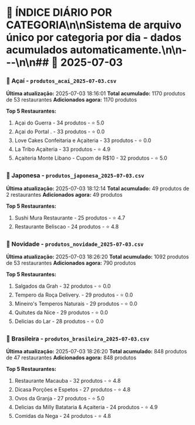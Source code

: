 # 📅 ÍNDICE DIÁRIO POR CATEGORIA\n\nSistema de arquivo único por categoria por dia - dados acumulados automaticamente.\n\n---\n\n## 📅 2025-07-03





### 📁 Açaí - `produtos_acaí_2025-07-03.csv`
**Última atualização:** 2025-07-03 18:16:01
**Total acumulado:** 1170 produtos de 53 restaurantes
**Adicionados agora:** 1170 produtos

**Top 5 Restaurantes:**
1. Açai do Guerra - 34 produtos - ⭐ 5.0
2. Açai do Portal . - 33 produtos - ⭐ 0.0
3. Love Cakes Confeitaria e Açaiteria - 33 produtos - ⭐ 0.0
4. La Tribo Açaiteria - 33 produtos - ⭐ 4.9
5. Açaiteria Monte Libano - Cupom de R$10 - 32 produtos - ⭐ 5.0

### 📁 Japonesa - `produtos_japonesa_2025-07-03.csv`
**Última atualização:** 2025-07-03 18:12:14
**Total acumulado:** 49 produtos de 2 restaurantes
**Adicionados agora:** 49 produtos

**Top 5 Restaurantes:**
1. Sushi Mura Restaurante - 25 produtos - ⭐ 4.7
2. Restaurante Beliscao - 24 produtos - ⭐ 4.8

### 📁 Novidade - `produtos_novidade_2025-07-03.csv`
**Última atualização:** 2025-07-03 18:26:20
**Total acumulado:** 1092 produtos de 53 restaurantes
**Adicionados agora:** 790 produtos

**Top 5 Restaurantes:**
1. Salgados da Grah - 32 produtos - ⭐ 0.0
2. Tempero da Roça Delivery. - 29 produtos - ⭐ 0.0
3. Mineiro's Temperos Naturais - 29 produtos - ⭐ 0.0
4. Quitutes da Nice - 29 produtos - ⭐ 0.0
5. Delicias do Lar - 28 produtos - ⭐ 0.0

### 📁 Brasileira - `produtos_brasileira_2025-07-03.csv`
**Última atualização:** 2025-07-03 18:26:20
**Total acumulado:** 848 produtos de 47 restaurantes
**Adicionados agora:** 848 produtos

**Top 5 Restaurantes:**
1. Restaurante Macauba - 32 produtos - ⭐ 4.8
2. Dicasa Porções e Espetos - 27 produtos - ⭐ 4.8
3. Ovos da Granja - 27 produtos - ⭐ 5.0
4. Delicias da Milly Batataria & Açaiteria - 24 produtos - ⭐ 4.9
5. Comidas da Nega - 24 produtos - ⭐ 4.8

